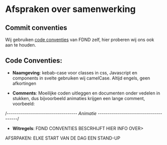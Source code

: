  
# Afspraken over samenwerking
 
## Commit conventies

Wij gebruiken [code conventies](https://www.conventionalcommits.org/nl/v1.0.0/) van FDND zelf, hier proberen wij ons ook aan te houden.
 
## Code Conventies:

- **Naamgeving**: kebab-case voor classes in css, Javascript en components in svelte gebruiken wij camelCase. Altijd engels, geen afkortingen

- **Comments**: Moeilijke coden uitleggen en documenten onder vedelen in stukken, dus bijvoorbeeld animaties krijgen een lange comment, voorbeeld: 

/*----------------------------------- Animatie --------------------------------------*/

- **Witregels**: FDND CONVENTIES BESCRHIJFT HIER INFO OVER>

 AFSRPAKEN: ELKE START VAN DE DAG EEN STAND-UP
 

